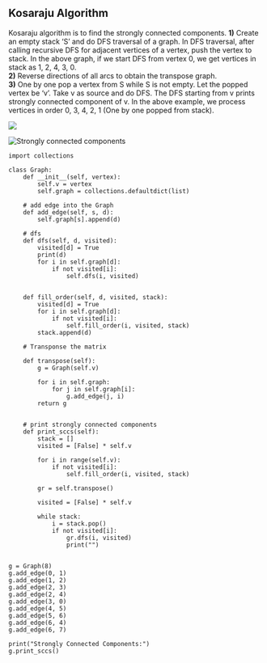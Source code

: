 ## Kosaraju Algorithm

Kosaraju algorithm is to find the strongly connected components.
**1)** Create an empty stack ‘S’ and do DFS traversal of a graph. In DFS traversal, after calling recursive DFS for adjacent vertices of a vertex, push the vertex to stack. In the above graph, if we start DFS from vertex 0, we get vertices in stack as 1, 2, 4, 3, 0.  
**2)** Reverse directions of all arcs to obtain the transpose graph.  
**3)** One by one pop a vertex from S while S is not empty. Let the popped vertex be ‘v’. Take v as source and do DFS. The DFS starting from v prints strongly connected component of v. In the above example, we process vertices in order 0, 3, 4, 2, 1 (One by one popped from stack).

![](https://media.geeksforgeeks.org/wp-content/cdn-uploads/SCC.png)


![Strongly connected components](https://cdn.programiz.com/sites/tutorial2program/files/scc-strongly-connected-components.png)




```
import collections

class Graph:
    def __init__(self, vertex):
        self.v = vertex
        self.graph = collections.defaultdict(list)

    # add edge into the Graph
    def add_edge(self, s, d):
        self.graph[s].append(d)

    # dfs
    def dfs(self, d, visited):
        visited[d] = True
        print(d)
        for i in self.graph[d]:
            if not visited[i]:
                self.dfs(i, visited)
    

    def fill_order(self, d, visited, stack):
        visited[d] = True
        for i in self.graph[d]:
            if not visited[i]:
                self.fill_order(i, visited, stack)
        stack.append(d)

    # Transponse the matrix

    def transpose(self):
        g = Graph(self.v)
        
        for i in self.graph:
            for j in self.graph[i]:
                g.add_edge(j, i)
        return g

    
    # print strongly connected components
    def print_sccs(self):
        stack = []
        visited = [False] * self.v

        for i in range(self.v):
            if not visited[i]:
                self.fill_order(i, visited, stack)
        
        gr = self.transpose()

        visited = [False] * self.v

        while stack:
            i = stack.pop()
            if not visited[i]:
                gr.dfs(i, visited)
                print("")
        

g = Graph(8)
g.add_edge(0, 1)
g.add_edge(1, 2)
g.add_edge(2, 3)
g.add_edge(2, 4)
g.add_edge(3, 0)
g.add_edge(4, 5)
g.add_edge(5, 6)
g.add_edge(6, 4)
g.add_edge(6, 7)

print("Strongly Connected Components:")
g.print_sccs()


```
